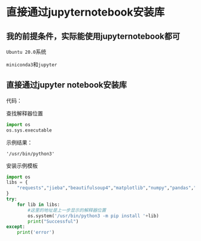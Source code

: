 # 直接通过jupyternotebook安装库


## 我的前提条件，实际能使用jupyternotebook都可

```Ubuntu 20.0```系统

```miniconda3```和```jupyter```

## 直接通过jupyter notebook安装库

代码：

查找解释器位置

```python
import os
os.sys.executable
```

示例结果：

```
'/usr/bin/python3'
```

安装示例模板

```python
import os
libs = {
    "requests","jieba","beautifulsoup4","matplotlib","numpy","pandas","openpyxl","tensorflow","仿照格式这里填写要安装的包"
}
try:
    for lib in libs:
        #这里的地址是上一步显示的解释器位置
        os.system('/usr/bin/python3 -m pip install '+lib)
        print("Successful")
except:
    print('error')
```


